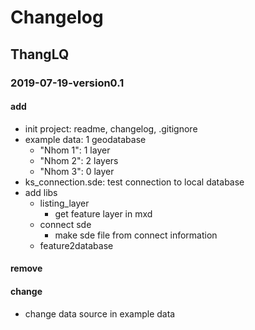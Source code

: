 # Changelog
## ThangLQ

### 2019-07-19-version0.1
#### add
- init project: readme, changelog, .gitignore
- example data: 1 geodatabase
    - "Nhom 1": 1 layer
    - "Nhom 2": 2 layers
    - "Nhom 3": 0 layer
- ks_connection.sde: test connection to local database
- add libs
    - listing_layer
        - get feature layer in mxd 
    - connect sde
        - make sde file from connect information
    - feature2database
#### remove

#### change
- change data source in example data